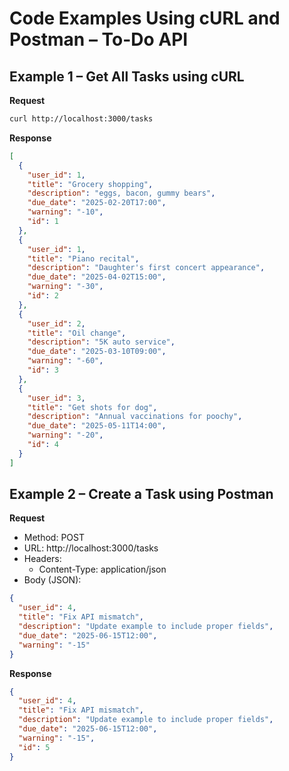 # Code Examples Using cURL and Postman – To-Do API

## Example 1 – Get All Tasks using cURL

**Request**
```bash
curl http://localhost:3000/tasks
```

**Response**
```json
[
  {
    "user_id": 1,
    "title": "Grocery shopping",
    "description": "eggs, bacon, gummy bears",
    "due_date": "2025-02-20T17:00",
    "warning": "-10",
    "id": 1
  },
  {
    "user_id": 1,
    "title": "Piano recital",
    "description": "Daughter's first concert appearance",
    "due_date": "2025-04-02T15:00",
    "warning": "-30",
    "id": 2
  },
  {
    "user_id": 2,
    "title": "Oil change",
    "description": "5K auto service",
    "due_date": "2025-03-10T09:00",
    "warning": "-60",
    "id": 3
  },
  {
    "user_id": 3,
    "title": "Get shots for dog",
    "description": "Annual vaccinations for poochy",
    "due_date": "2025-05-11T14:00",
    "warning": "-20",
    "id": 4
  }
]
```

## Example 2 – Create a Task using Postman

**Request**
- Method: POST  
- URL: http://localhost:3000/tasks  
- Headers:
  - Content-Type: application/json  
- Body (JSON):
```json
{
  "user_id": 4,
  "title": "Fix API mismatch",
  "description": "Update example to include proper fields",
  "due_date": "2025-06-15T12:00",
  "warning": "-15"
}
```

**Response**
```json
{
  "user_id": 4,
  "title": "Fix API mismatch",
  "description": "Update example to include proper fields",
  "due_date": "2025-06-15T12:00",
  "warning": "-15",
  "id": 5
}
```
